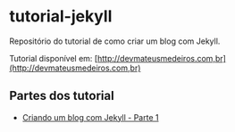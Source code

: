 # tutorial-jekyll
Repositório do tutorial de como criar um blog com Jekyll.

Tutorial disponível em: [http://devmateusmedeiros.com,br](http://devmateusmedeiros.com,br)

## Partes dos tutorial

- [Criando um blog com Jekyll - Parte 1](http://devmateusmedeiros.com.br/criando-um-blog-com-jekyll-parte-1/)
